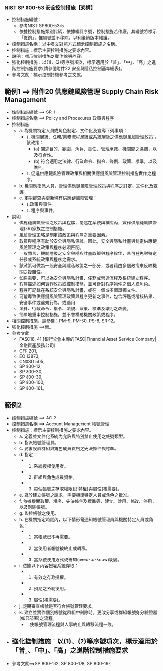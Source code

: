 ### NIST SP 800-53 安全控制措施【架構】
- 控制措施編號：
  - 參考NIST SP800-53r5
  - 依據控制措施類別代碼，依據編訂序號，控制措施若作廢，其編號將標示「撤銷」，惟編號並不移除，以利後續版本維護。
- 控制措施名稱：以中英文對照方式標示控制措施之名稱。
- 控制措施：標示主要控制措施之要求內容。
- 說明：標示控制措施之實作說明內容。
- 強化控制措施：以(1)、(2)等序號項次，標示適用於「普」、「中」、「高」之進階控制措施要求(請參閱附件22 安全與隱私控制基準總表)。
- 參考文獻：標示控制措施參考之文獻。
## 範例1  ==> 附件20 供應鏈風險管理 Supply Chain Risk Management
- 控制措施編號 ==> SR-1 
- 控制措施名稱 ==> Policy and Procedures 政策與程序
- 控制措施
  - a. 為機關特定人員或角色制定、文件化及宣導下列事項：
    - `1`. 機關層級、任務/業務流程層級或系統層級之供應鏈風險管理政策`，該政策：
      - (a) 闡述目的、範圍、角色、責任、管理承諾、機關間之協調，以及符合性。
      - (b) 符合適用之法律、行政命令、指令、條例、政策、標準，以及準則。
    - `2`. 促進供應鏈風險管理政策與相關供應鏈風險管理控制措施實作之程序。
  - b. 機關應指派人員，管理供應鏈風險管理政策與程序之訂定、文件化及宣導。
  - c. 定期審查與更新現有供應鏈風險管理：
    - `1`.政策與事件。
    - `2`. 程序與事件。
- 說明
  - 供應鏈風險管理之政策與程序，闡述在系統與機關內，實作供應鏈風險管理(SR)家族之控制措施。
  - 風險管理策略是制定該政策與程序之重要因素。
  - 政策與程序有助於安全與隱私保證。因此，安全與隱私計畫與制定供應鏈風險管理之政策與程序必須匹配。
  - 一般而言，機關層級之安全與隱私計畫政策與程序較佳，且可避免對特定任務或系統政策與程序之需求。
  - 該政策可做為一般安全與隱私政策之一部分，或者藉由多個政策來反映機關之複雜性。
  - 如果需要，可以為安全與隱私計畫、任務或營運流程及系統建立程序。
  - 程序描述如何實作政策或控制措施，並可針對程序物件之個人或角色。
  - 程序可記錄在系統安全與隱私計畫，或在一個或多個單獨文件。
  - 可能導致供應鏈風險管理政策與程序更新之事件，包含評鑑或稽核結果、安全事件或違規行為，或適用
  - 法律、行政命令、指令、法規、政策、標準及準則之改變。
  - 簡單地重申控制措施，並不會構成機關政策或程序。
- 相關控制措施，請參閱：PM-9, PM-30, PS-8, SR-12。
- 強化控制措施 ==>無。
- 參考文獻
  - FASC18, 41  [銀行公會主導的FASC|Financial Asset Service Company|金融資產服務公司]
  - CFR 201,
  - EO 13873,
  - CNSSD 505,
  - SP 800-12,
  - SP 800-30,
  - SP 800-39,
  - SP 800-100,
  - SP 800-161。
## 範例2
- 控制措施編號 ==> AC-2 
- 控制措施名稱 ==> Account Management 帳號管理
- 控制措施：標示主要控制措施之要求內容。
  - a. 定義並文件化系統內允許與特別禁止使用之帳號類型。
  - b. 指派帳號管理員。
  - c. 要求設置群組與角色成員資格之先決條件與標準。
  - d. 指定：
    - 1. 系統授權使用者。
    - 2. 群組與角色成員資格。
    - 3. 每個帳號之存取權限(即特權)與屬性(視需要)。
  - e. 對於建立帳號之請求，需要機關特定人員或角色之批准。
  - f. 依據機關政策、程序、先決條件及標準等，建立、啟用、修改、停用，以及刪除帳號。
  - g. 監控帳號之使用。
  - h. 在機關指定時間內，以下情形需通知帳號管理員與機關特定人員或角色：
    - 1. 當帳號已不再需要。
    - 2. 當使用者帳號被終止或轉移。
    - 3. 當系統使用方式或需知(need-to-know)改變。
  - i. 依據以下內容授權系統存取：
    - 1. 有效之存取授權。
    - 2. 預期之系統使用。
    - 3. 屬性(視需要)。
  - j. 定期審查帳號是否符合帳號管理要求。
  - k. 建立並實作個別帳號從群組中刪除時，更改分享或群組帳號身分驗證器(如已部署)之流程。
    - l. 使帳號管理流程與人事終止與轉移流程一致。
- 強化控制措施：以(1)、(2)等序號項次，標示適用於「普」、「中」、「高」之進階控制措施要求
  - 
- 參考文獻==>SP 800-162, SP 800-178, SP 800-192
